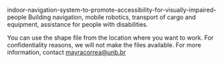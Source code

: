 indoor-navigation-system-to-promote-accessibility-for-visually-impaired-people
Building navigation, mobile robotics, transport of cargo and equipment, assistance for people with disabilities.

You can use the shape file from the location where you want to work. For confidentiality reasons, we will not make the files available. For more information, contact mayracorrea@unb.br
